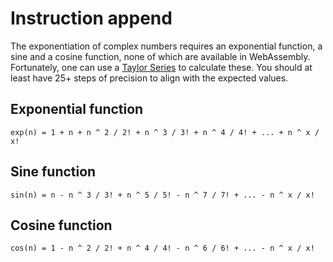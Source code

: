 # Instruction append

The exponentiation of complex numbers requires an exponential function, a sine and a cosine function, none of which are available in WebAssembly. Fortunately, one can use a [Taylor Series](https://en.wikipedia.org/wiki/Taylor_series) to calculate these. You should at least have 25+ steps of precision to align with the expected values.

## Exponential function

```
exp(n) = 1 + n + n ^ 2 / 2! + n ^ 3 / 3! + n ^ 4 / 4! + ... + n ^ x / x!
```

## Sine function

```
sin(n) = n - n ^ 3 / 3! + n ^ 5 / 5! - n ^ 7 / 7! + ... - n ^ x / x!
```

## Cosine function

```
cos(n) = 1 - n ^ 2 / 2! + n ^ 4 / 4! - n ^ 6 / 6! + ... - n ^ x / x!
```
